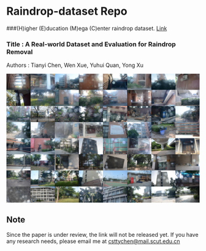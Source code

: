 # Raindrop-dataset Repo

###(H)igher (E)ducation (M)ega (C)enter raindrop dataset. [Link]()

### Title : A Real-world Dataset and Evaluation for Raindrop Removal
Authors : Tianyi Chen, Wen Xue, Yuhui Quan, Yong Xu

<Dataset-Demo-Pics>

![Teaser image](./dataset_overview.jpg)

## Note
Since the paper is under review, the link will not be released yet. If you have any research needs, please email me at csttychen@mail.scut.edu.cn
